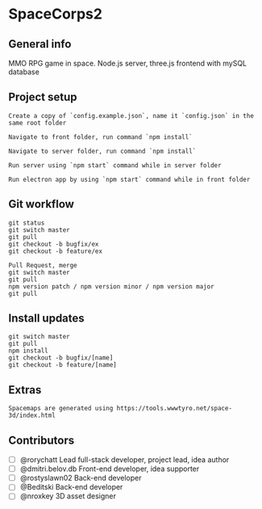 # SpaceCorps2

## General info

MMO RPG game in space. Node.js server, three.js frontend with mySQL database


## Project setup

    Create a copy of `config.example.json`, name it `config.json` in the same root folder

    Navigate to front folder, run command `npm install`

    Navigate to server folder, run command `npm install`

    Run server using `npm start` command while in server folder

    Run electron app by using `npm start` command while in front folder


## Git workflow

    git status
    git switch master
    git pull 
    git checkout -b bugfix/ex
    git checkout -b feature/ex
    
    Pull Request, merge 
    git switch master
    git pull
    npm version patch / npm version minor / npm version major
    git pull

## Install updates

    git switch master
    git pull
    npm install
    git checkout -b bugfix/[name]
    git checkout -b feature/[name]

## Extras

    Spacemaps are generated using https://tools.wwwtyro.net/space-3d/index.html

## Contributors

- [ ] @rorychatt Lead full-stack developer, project lead, idea author
- [ ] @dmitri.belov.db Front-end developer, idea supporter
- [ ] @rostyslawn02 Back-end developer
- [ ] @Beditski Back-end developer
- [ ] @nroxkey 3D asset designer
